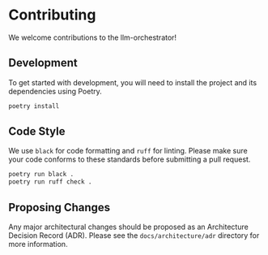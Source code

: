 # Contributing

We welcome contributions to the llm-orchestrator!

## Development

To get started with development, you will need to install the project and its dependencies using Poetry.

```bash
poetry install
```

## Code Style

We use `black` for code formatting and `ruff` for linting. Please make sure your code conforms to these standards before submitting a pull request.

```bash
poetry run black .
poetry run ruff check .
```

## Proposing Changes

Any major architectural changes should be proposed as an Architecture Decision Record (ADR). Please see the `docs/architecture/adr` directory for more information.
